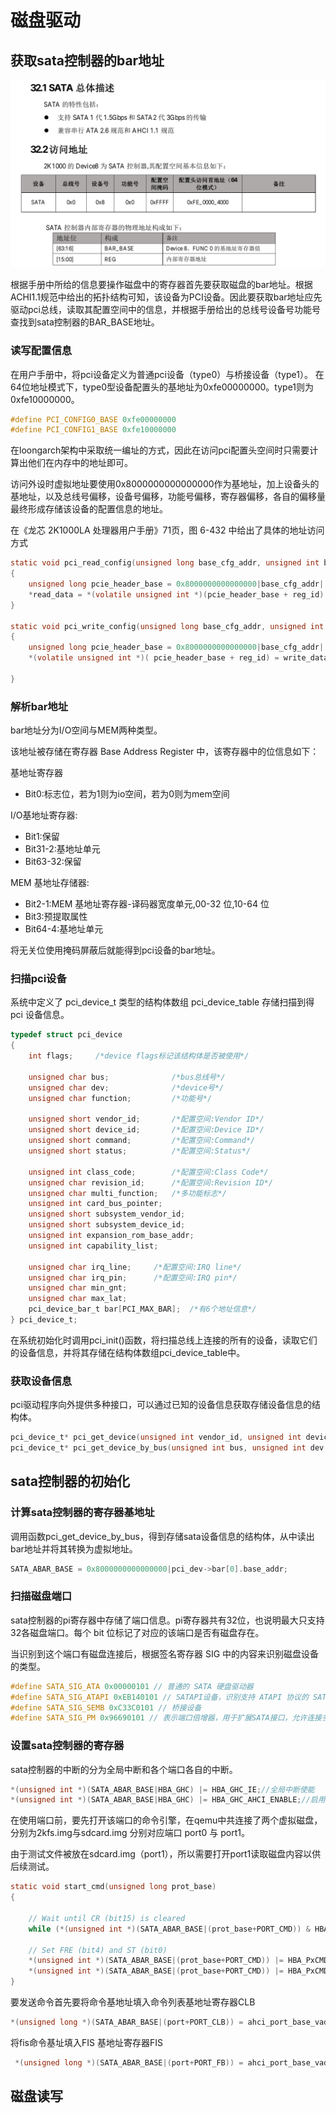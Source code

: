 # 磁盘驱动

## 获取sata控制器的bar地址

![Alt text](./img/2024-04-15_11-13.png)

根据手册中所给的信息要操作磁盘中的寄存器首先要获取磁盘的bar地址。根据ACHI1.1规范中给出的拓扑结构可知，该设备为PCI设备。因此要获取bar地址应先驱动pci总线，读取其配置空间中的信息，并根据手册给出的总线号设备号功能号查找到sata控制器的BAR_BASE地址。

### 读写配置信息

在用户手册中，将pci设备定义为普通pci设备（type0）与桥接设备（type1）。
在64位地址模式下，type0型设备配置头的基地址为0xfe00000000。type1则为0xfe10000000。

```c
#define PCI_CONFIG0_BASE 0xfe00000000
#define PCI_CONFIG1_BASE 0xfe10000000
```

在loongarch架构中采取统一编址的方式，因此在访问pci配置头空间时只需要计算出他们在内存中的地址即可。

访问外设时虚拟地址要使用0x8000000000000000作为基地址，加上设备头的基地址，以及总线号偏移，设备号偏移，功能号偏移，寄存器偏移，各自的偏移量最终形成存储该设备的配置信息的地址。

在《龙芯 2K1000LA 处理器用户手册》71页，图 6-432 中给出了具体的地址访问方式

```c
static void pci_read_config(unsigned long base_cfg_addr, unsigned int bus, unsigned int device, unsigned int function, unsigned int reg_id, unsigned int * read_data)
{
    unsigned long pcie_header_base = 0x8000000000000000|base_cfg_addr| (bus << 16) | (device << 11)| (function<<8);
    *read_data = *(volatile unsigned int *)(pcie_header_base + reg_id) ; 
}

static void pci_write_config(unsigned long base_cfg_addr, unsigned int bus, unsigned int device, unsigned int function, unsigned int reg_id, unsigned int * write_data)
{
    unsigned long pcie_header_base = 0x8000000000000000|base_cfg_addr| (bus << 16) | (device << 11)| (function<<8);
    *(volatile unsigned int *)( pcie_header_base + reg_id) = write_data;
    
}
```

### 解析bar地址

bar地址分为I/O空间与MEM两种类型。

该地址被存储在寄存器 Base Address Register 中，该寄存器中的位信息如下：

基地址寄存器

* Bit0:标志位，若为1则为io空间，若为0则为mem空间

I/O基地址寄存器:

* Bit1:保留
* Bit31-2:基地址单元
* Bit63-32:保留

MEM 基地址存储器:

* Bit2-1:MEM 基地址寄存器-译码器宽度单元,00-32 位,10-64 位
* Bit3:预提取属性
* Bit64-4:基地址单元

将无关位使用掩码屏蔽后就能得到pci设备的bar地址。

### 扫描pci设备

系统中定义了 pci_device_t 类型的结构体数组 pci_device_table 存储扫描到得 pci 设备信息。

```c
typedef struct pci_device
{
    int flags;     /*device flags标记该结构体是否被使用*/

    unsigned char bus;              /*bus总线号*/
    unsigned char dev;              /*device号*/
    unsigned char function;         /*功能号*/

    unsigned short vendor_id;       /*配置空间:Vendor ID*/
    unsigned short device_id;       /*配置空间:Device ID*/
    unsigned short command;         /*配置空间:Command*/
    unsigned short status;          /*配置空间:Status*/
    
    unsigned int class_code;        /*配置空间:Class Code*/
    unsigned char revision_id;      /*配置空间:Revision ID*/
    unsigned char multi_function;   /*多功能标志*/
    unsigned int card_bus_pointer;
    unsigned short subsystem_vendor_id;
    unsigned short subsystem_device_id;
    unsigned int expansion_rom_base_addr;
    unsigned int capability_list;
    
    unsigned char irq_line;     /*配置空间:IRQ line*/
    unsigned char irq_pin;      /*配置空间:IRQ pin*/
    unsigned char min_gnt;
    unsigned char max_lat;
    pci_device_bar_t bar[PCI_MAX_BAR];  /*有6个地址信息*/
} pci_device_t;
```

在系统初始化时调用pci_init()函数，将扫描总线上连接的所有的设备，读取它们的设备信息，并将其存储在结构体数组pci_device_table中。

### 获取设备信息

pci驱动程序向外提供多种接口，可以通过已知的设备信息获取存储设备信息的结构体。

```c
pci_device_t* pci_get_device(unsigned int vendor_id, unsigned int device_id);//通过设备id与厂商id获取设备信息
pci_device_t* pci_get_device_by_bus(unsigned int bus, unsigned int dev,unsigned int function);//通过总线号，设备号，功能号获取设备信息
```

## sata控制器的初始化

### 计算sata控制器的寄存器基地址

调用函数pci_get_device_by_bus，得到存储sata设备信息的结构体，从中读出bar地址并将其转换为虚拟地址。

```c
SATA_ABAR_BASE = 0x8000000000000000|pci_dev->bar[0].base_addr;
```

### 扫描磁盘端口

sata控制器的pi寄存器中存储了端口信息。pi寄存器共有32位，也说明最大只支持32各磁盘端口。每个 bit 位标记了对应的该端口是否有磁盘存在。

当识别到这个端口有磁盘连接后，根据签名寄存器 SIG 中的内容来识别磁盘设备的类型。

```c
#define SATA_SIG_ATA 0x00000101 // 普通的 SATA 硬盘驱动器
#define SATA_SIG_ATAPI 0xEB140101 // SATAPI设备，识别支持 ATAPI 协议的 SATA 设备
#define SATA_SIG_SEMB 0xC33C0101 // 桥接设备
#define SATA_SIG_PM 0x96690101 // 表示端口倍增器，用于扩展SATA接口，允许连接多个设备到单个SATA端口上。

```

### 设置sata控制器的寄存器

sata控制器的中断的分为全局中断和各个端口各自的中断。

```c
*(unsigned int *)(SATA_ABAR_BASE|HBA_GHC) |= HBA_GHC_IE;//全局中断使能
*(unsigned int *)(SATA_ABAR_BASE|HBA_GHC) |= HBA_GHC_AHCI_ENABLE;//启用ahci协议
```

在使用端口前，要先打开该端口的命令引擎，在qemu中共连接了两个虚拟磁盘，分别为2kfs.img与sdcard.img 分别对应端口 port0 与 port1。

由于测试文件被放在sdcard.img（port1），所以需要打开port1读取磁盘内容以供后续测试。

```c
static void start_cmd(unsigned long prot_base)
{

    // Wait until CR (bit15) is cleared
    while (*(unsigned int *)(SATA_ABAR_BASE|(prot_base+PORT_CMD)) & HBA_PxCMD_CR);

    // Set FRE (bit4) and ST (bit0)
    *(unsigned int *)(SATA_ABAR_BASE|(prot_base+PORT_CMD)) |= HBA_PxCMD_FRE;// 开启端口的接收
    *(unsigned int *)(SATA_ABAR_BASE|(prot_base+PORT_CMD)) |= HBA_PxCMD_ST;//开启向端口输入命令
}

```

要发送命令首先要将命令基地址填入命令列表基地址寄存器CLB

```c
*(unsigned long *)(SATA_ABAR_BASE|(port+PORT_CLB)) = ahci_port_base_vaddr + (portno << 10);
```

将fis命令基址填入FIS 基地址寄存器FIS

```c
 *(unsigned long *)(SATA_ABAR_BASE|(port+PORT_FB)) = ahci_port_base_vaddr + (32 << 10) + (portno << 8);

```

## 磁盘读写
